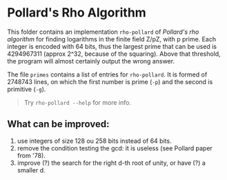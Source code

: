 # Pollard's Rho Algorithm

This folder contains an implementation `rho-pollard` of *Pollard's rho algorithm*
for finding logarithms in the finite field Z/pZ, with p prime.
Each integer is encoded with 64 bits, thus the largest prime that can be used is
4294967311 (approx 2^32, because of the squaring). Above that threshold, the program
will almost certainly output the wrong answer.

The file `primes` contains a list of entries for `rho-pollard`. It is formed of
2748743 lines, on which the first number is prime (`-p`) and the second is primitive (`-g`).

> Try `rho-pollard --help` for more info.

## What can be improved:

1. use integers of size 128 ou 258 bits instead of 64 bits.
2. remove the condition testing the gcd: it is useless (see Pollard paper from '78).
3. improve (?) the search for the right d-th root of unity, or have (?) a smaller d.
